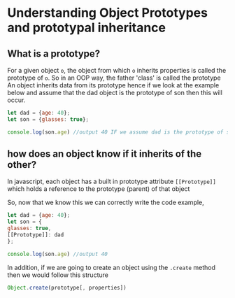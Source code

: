 # Understanding Object Prototypes and prototypal inheritance 

## What is a prototype?

For a given object `o`, the object from which `o` inherits properties is called the prototype of `o`. So in an OOP way, the father 'class' is called the prototype
An object inherits data from its prototype hence if we look at the example below and assume that the dad object is the prototype of son then this will occur.
```js
let dad = {age: 40};
let son = {glasses: true};

console.log(son.age) //output 40 IF we assume dad is the prototype of son
```
## how does an object know if it inherits of the other?

In javascript, each object has a built in prototype attribute `[[Prototype]]` which holds a reference to the prototype (parent) of that object

So, now that we know this we can correctly write the code example,

```js
let dad = {age: 40};
let son = {
glasses: true,
[[Prototype]]: dad
};

console.log(son.age) //output 40
```
In addition, if we are going to create an object using the `.create` method then we would follow this structure

```js
Object.create(prototype[, properties])

```
